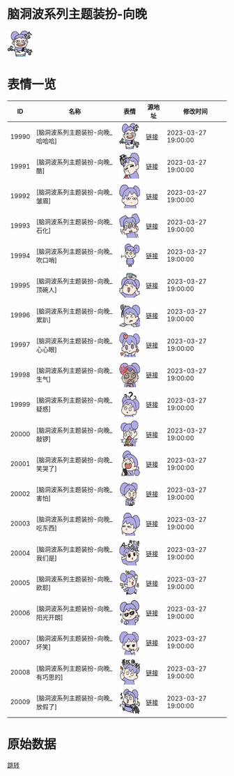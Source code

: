 # 脑洞波系列主题装扮-向晚

<img src="./cover.png" height="60" alt="cover" />

# 表情一览

|ID|名称|表情|源地址|修改时间|
|----|----|----|----|----|
|19990|[脑洞波系列主题装扮-向晚_哈哈哈]|<img src="./pic/019990_%5B脑洞波系列主题装扮-向晚_哈哈哈%5D.png" height="60" alt="哈哈哈"/>|[链接](https://i0.hdslb.com/bfs/garb/8234927abcb7ea3900a853d1e522216c8cf99655.png)|2023-03-27 19:00:00|
|19991|[脑洞波系列主题装扮-向晚_酷]|<img src="./pic/019991_%5B脑洞波系列主题装扮-向晚_酷%5D.png" height="60" alt="酷"/>|[链接](https://i0.hdslb.com/bfs/garb/46e86fd1fb0b5c70408895ee6f6247bd03872bf8.png)|2023-03-27 19:00:00|
|19992|[脑洞波系列主题装扮-向晚_皱眉]|<img src="./pic/019992_%5B脑洞波系列主题装扮-向晚_皱眉%5D.png" height="60" alt="皱眉"/>|[链接](https://i0.hdslb.com/bfs/garb/caff83df67afe21b11049c4dc7ceedfd9a0a7053.png)|2023-03-27 19:00:00|
|19993|[脑洞波系列主题装扮-向晚_石化]|<img src="./pic/019993_%5B脑洞波系列主题装扮-向晚_石化%5D.png" height="60" alt="石化"/>|[链接](https://i0.hdslb.com/bfs/garb/acd0b556dbe0e17c4c39bae4b3e2c682e6212c38.png)|2023-03-27 19:00:00|
|19994|[脑洞波系列主题装扮-向晚_吹口哨]|<img src="./pic/019994_%5B脑洞波系列主题装扮-向晚_吹口哨%5D.png" height="60" alt="吹口哨"/>|[链接](https://i0.hdslb.com/bfs/garb/f6d387c47c52bff46eb6a522f13f6741bc2b29f6.png)|2023-03-27 19:00:00|
|19995|[脑洞波系列主题装扮-向晚_顶碗人]|<img src="./pic/019995_%5B脑洞波系列主题装扮-向晚_顶碗人%5D.png" height="60" alt="顶碗人"/>|[链接](https://i0.hdslb.com/bfs/garb/f7b87f0e61ef647bd85a627a3c1cfc0f0e0a34d9.png)|2023-03-27 19:00:00|
|19996|[脑洞波系列主题装扮-向晚_累趴]|<img src="./pic/019996_%5B脑洞波系列主题装扮-向晚_累趴%5D.png" height="60" alt="累趴"/>|[链接](https://i0.hdslb.com/bfs/garb/55daaf8a0ee5431566c945fb001c073073b8e530.png)|2023-03-27 19:00:00|
|19997|[脑洞波系列主题装扮-向晚_心心眼]|<img src="./pic/019997_%5B脑洞波系列主题装扮-向晚_心心眼%5D.png" height="60" alt="心心眼"/>|[链接](https://i0.hdslb.com/bfs/garb/29e0e1c0984082d9bb83aa87734701a8ce028024.png)|2023-03-27 19:00:00|
|19998|[脑洞波系列主题装扮-向晚_生气]|<img src="./pic/019998_%5B脑洞波系列主题装扮-向晚_生气%5D.png" height="60" alt="生气"/>|[链接](https://i0.hdslb.com/bfs/garb/0b72a07e21337fdada4a86839684ea55fa8bc5ee.png)|2023-03-27 19:00:00|
|19999|[脑洞波系列主题装扮-向晚_疑惑]|<img src="./pic/019999_%5B脑洞波系列主题装扮-向晚_疑惑%5D.png" height="60" alt="疑惑"/>|[链接](https://i0.hdslb.com/bfs/garb/6f9312779adf9270ee5ab702fe55d5a1ee8d0853.png)|2023-03-27 19:00:00|
|20000|[脑洞波系列主题装扮-向晚_敲锣]|<img src="./pic/020000_%5B脑洞波系列主题装扮-向晚_敲锣%5D.png" height="60" alt="敲锣"/>|[链接](https://i0.hdslb.com/bfs/garb/ed306a0bf945a1426f36712a6811f4eb2bd6ff11.png)|2023-03-27 19:00:00|
|20001|[脑洞波系列主题装扮-向晚_笑哭了]|<img src="./pic/020001_%5B脑洞波系列主题装扮-向晚_笑哭了%5D.png" height="60" alt="笑哭了"/>|[链接](https://i0.hdslb.com/bfs/garb/51fb2417e18aa8df5ad6cb6ae90329c43ef3f34e.png)|2023-03-27 19:00:00|
|20002|[脑洞波系列主题装扮-向晚_害怕]|<img src="./pic/020002_%5B脑洞波系列主题装扮-向晚_害怕%5D.png" height="60" alt="害怕"/>|[链接](https://i0.hdslb.com/bfs/garb/046388392d3f6bb7e1c1cf0299066fe3585c0c0e.png)|2023-03-27 19:00:00|
|20003|[脑洞波系列主题装扮-向晚_吃东西]|<img src="./pic/020003_%5B脑洞波系列主题装扮-向晚_吃东西%5D.png" height="60" alt="吃东西"/>|[链接](https://i0.hdslb.com/bfs/garb/9b5d5b2f72ce2a00fc3e7a2181f3cd7f62e50e6e.png)|2023-03-27 19:00:00|
|20004|[脑洞波系列主题装扮-向晚_我们是]|<img src="./pic/020004_%5B脑洞波系列主题装扮-向晚_我们是%5D.png" height="60" alt="我们是"/>|[链接](https://i0.hdslb.com/bfs/garb/bc720aa119eaffd64fbfc6bfaec1d46ab185d8be.png)|2023-03-27 19:00:00|
|20005|[脑洞波系列主题装扮-向晚_欧耶]|<img src="./pic/020005_%5B脑洞波系列主题装扮-向晚_欧耶%5D.png" height="60" alt="欧耶"/>|[链接](https://i0.hdslb.com/bfs/garb/ad9b0cabda625180a8139ce115000c59ed640e19.png)|2023-03-27 19:00:00|
|20006|[脑洞波系列主题装扮-向晚_阳光开朗]|<img src="./pic/020006_%5B脑洞波系列主题装扮-向晚_阳光开朗%5D.png" height="60" alt="阳光开朗"/>|[链接](https://i0.hdslb.com/bfs/garb/2cdf9b7d8c0aba71254e0d92b5f9c32341f3ed74.png)|2023-03-27 19:00:00|
|20007|[脑洞波系列主题装扮-向晚_坏笑]|<img src="./pic/020007_%5B脑洞波系列主题装扮-向晚_坏笑%5D.png" height="60" alt="坏笑"/>|[链接](https://i0.hdslb.com/bfs/garb/25bde959ab40daf685692a05c73696b9f0f5dafa.png)|2023-03-27 19:00:00|
|20008|[脑洞波系列主题装扮-向晚_有巧思的]|<img src="./pic/020008_%5B脑洞波系列主题装扮-向晚_有巧思的%5D.png" height="60" alt="有巧思的"/>|[链接](https://i0.hdslb.com/bfs/garb/9d459f4fddc1bd0f47cd458cea6fa8007b230f76.png)|2023-03-27 19:00:00|
|20009|[脑洞波系列主题装扮-向晚_放假了]|<img src="./pic/020009_%5B脑洞波系列主题装扮-向晚_放假了%5D.png" height="60" alt="放假了"/>|[链接](https://i0.hdslb.com/bfs/garb/7d7cdbfcb202cc1fec93d4cdd3c415284122d593.png)|2023-03-27 19:00:00|

# 原始数据

[跳转](./raw.json)

